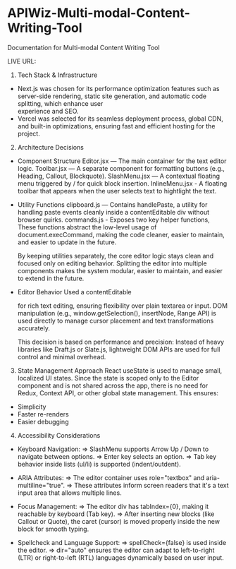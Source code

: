 # APIWiz-Multi-modal-Content-Writing-Tool
Documentation for Multi-modal Content Writing Tool

LIVE URL: 

1. Tech Stack & Infrastructure
* Next.js was chosen for its performance optimization features such as server-side rendering, static site generation, and automatic code splitting, which enhance user       
  experience and SEO.
* Vercel was selected for its seamless deployment process, global CDN, and built-in optimizations, ensuring fast and efficient hosting for the project.

2. Architecture Decisions
* Component Structure
  Editor.jsx — The main container for the text editor logic.
  Toolbar.jsx — A separate component for formatting buttons (e.g., Heading, Callout, Blockquote).
  SlashMenu.jsx — A contextual floating menu triggered by / for quick block insertion.
  InlineMenu.jsx - A floating toolbar that appears when the user selects text to hightlight the text.

* Utility Functions
  clipboard.js — Contains handlePaste, a utility for handling paste events cleanly inside a contentEditable div without browser quirks.
  commands.js - Exposes two key helper functions, These functions abstract the low-level usage of document.execCommand, making the code cleaner, easier to maintain, and                      easier to update in the future.

  By keeping utilities separately, the core editor logic stays clean and focused only on editing behavior.
  Splitting the editor into multiple components makes the system modular, easier to maintain, and easier to extend in the future.

* Editor Behavior
  Used a contentEditable <div> for rich text editing, ensuring flexibility over plain textarea or input.
  DOM manipulation (e.g., window.getSelection(), insertNode, Range API) is used directly to manage cursor placement and text transformations accurately.

  This decision is based on performance and precision:
  Instead of heavy libraries like Draft.js or Slate.js, lightweight DOM APIs are used for full control and minimal overhead.

3. State Management Approach
React useState is used to manage small, localized UI states.
Since the state is scoped only to the Editor component and is not shared across the app, there is no need for Redux, Context API, or other global state management.
This ensures:
  * Simplicity
  * Faster re-renders
  * Easier debugging

4. Accessibility Considerations
* Keyboard Navigation:
  => SlashMenu supports Arrow Up / Down to navigate between options.
  => Enter key selects an option.
  => Tab key behavior inside lists (ul/li) is supported (indent/outdent).

* ARIA Attributes:
  => The editor container uses role="textbox" and aria-multiline="true".
  => These attributes inform screen readers that it's a text input area that allows multiple lines.

* Focus Management:
  => The editor div has tabIndex={0}, making it reachable by keyboard (Tab key).
  => After inserting new blocks (like Callout or Quote), the caret (cursor) is moved properly inside the new block for smooth typing.

* Spellcheck and Language Support:
  => spellCheck={false} is used inside the editor.
  => dir="auto" ensures the editor can adapt to left-to-right (LTR) or right-to-left (RTL) languages dynamically based on user input.


